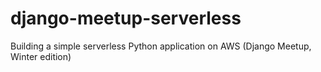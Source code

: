 # django-meetup-serverless
Building a simple serverless Python application on AWS (Django Meetup, Winter edition)
